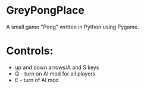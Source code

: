 # GreyPongPlace
A small game "Pong" written in Python using Pygame.
# Controls:
  - up and down arrows/A and S keys
  - Q - turn on AI mod for all players
  - E - turn of AI mod

